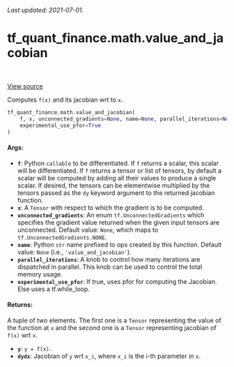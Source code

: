 <!--
This file is generated by a tool. Do not edit directly.
For open-source contributions the docs will be updated automatically.
-->

*Last updated: 2021-07-01.*

<div itemscope itemtype="http://developers.google.com/ReferenceObject">
<meta itemprop="name" content="tf_quant_finance.math.value_and_jacobian" />
<meta itemprop="path" content="Stable" />
</div>

# tf_quant_finance.math.value_and_jacobian

<!-- Insert buttons and diff -->

<table class="tfo-notebook-buttons tfo-api" align="left">
</table>

<a target="_blank" href="https://github.com/google/tf-quant-finance/blob/master/tf_quant_finance/math/jacobian.py">View source</a>



Computes `f(x)` and its jacobian wrt to `x`.

```python
tf_quant_finance.math.value_and_jacobian(
    f, x, unconnected_gradients=None, name=None, parallel_iterations=None,
    experimental_use_pfor=True
)
```



<!-- Placeholder for "Used in" -->


#### Args:


* <b>`f`</b>: Python `callable` to be differentiated. If `f` returns a scalar, this
  scalar will be differentiated. If `f` returns a tensor or list of
  tensors, by default a scalar will be computed by adding all their values
  to produce a single scalar. If desired, the tensors can be elementwise
  multiplied by the tensors passed as the `dy` keyword argument to the
  returned jacobian function.
* <b>`x`</b>: A `Tensor` with respect to which the gradient is to be computed.
* <b>`unconnected_gradients`</b>: An enum `tf.UnconnectedGradients` which specifies
  the gradient value returned when the given input tensors are
  unconnected. Default value: `None`, which maps to
  `tf.UnconnectedGradients.NONE`.
* <b>`name`</b>: Python `str` name prefixed to ops created by this function.
  Default value: `None` (i.e., `'value_and_jacobian'`).
* <b>`parallel_iterations`</b>: A knob to control how many iterations are dispatched
  in parallel. This knob can be used to control the total memory usage.
* <b>`experimental_use_pfor`</b>: If true, uses pfor for computing the Jacobian.
  Else uses a tf.while_loop.


#### Returns:

A tuple of two elements. The first one is a `Tensor` representing the value
of the function at `x` and the second one is a `Tensor` representing
jacobian of `f(x)` wrt `x`.

* <b>`y`</b>: `y = f(x)`.
* <b>`dydx`</b>: Jacobian of `y` wrt `x_i`, where `x_i` is the i-th parameter in
`x`.
